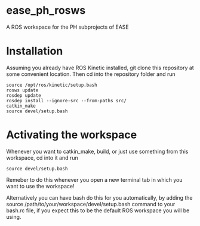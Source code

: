 # ease_ph_rosws
A ROS workspace for the PH subprojects of EASE

# Installation

Assuming you already have ROS Kinetic installed, git clone this repository at some convenient location. Then cd into the repository folder and run
```
source /opt/ros/kinetic/setup.bash
rosws update
rosdep update
rosdep install --ignore-src --from-paths src/
catkin_make
source devel/setup.bash
```

# Activating the workspace

Whenever you want to catkin_make, build, or just use something from this workspace, cd into it and run
```
source devel/setup.bash
```

Remeber to do this whenever you open a new terminal tab in which you want to use the workspace!

Alternatively you can have bash do this for you automatically, by adding the source /path/to/your/workspace/devel/setup.bash command to your bash.rc file, if you expect this to be the default ROS workspace you will be using.

